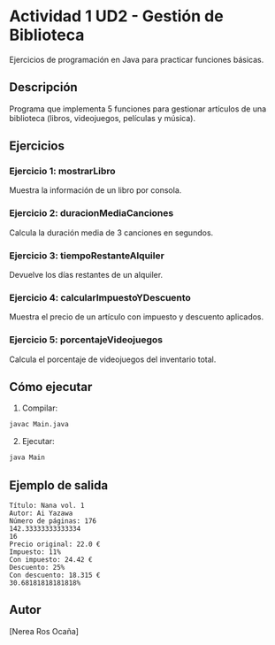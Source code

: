 # Actividad 1 UD2 - Gestión de Biblioteca

Ejercicios de programación en Java para practicar funciones básicas.

## Descripción

Programa que implementa 5 funciones para gestionar artículos de una biblioteca (libros, videojuegos, películas y música).

## Ejercicios

### Ejercicio 1: mostrarLibro
Muestra la información de un libro por consola.

### Ejercicio 2: duracionMediaCanciones
Calcula la duración media de 3 canciones en segundos.

### Ejercicio 3: tiempoRestanteAlquiler
Devuelve los días restantes de un alquiler.

### Ejercicio 4: calcularImpuestoYDescuento
Muestra el precio de un artículo con impuesto y descuento aplicados.

### Ejercicio 5: porcentajeVideojuegos
Calcula el porcentaje de videojuegos del inventario total.

## Cómo ejecutar

1. Compilar:
```bash
javac Main.java
```

2. Ejecutar:
```bash
java Main
```

## Ejemplo de salida

```
Título: Nana vol. 1
Autor: Ai Yazawa
Número de páginas: 176
142.33333333333334
16
Precio original: 22.0 €
Impuesto: 11%
Con impuesto: 24.42 €
Descuento: 25%
Con descuento: 18.315 €
30.68181818181818%
```

## Autor

[Nerea Ros Ocaña]
